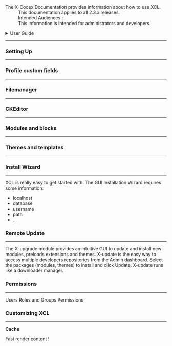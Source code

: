 <dl>
  <dt>The X-Codex Documentation provides information about how to use XCL.</dt>
  <dd><span class="iconify" data-icon="mdi:cube-scan" data-width="18px" data-height="18px"></span> This documentation applies to all 2.3.x releases.</dd>
  <dd><span class="iconify" data-icon="mdi:account-multiple" data-width="18px" data-height="18px"></span> Intended Audiences :</dd>
  <dd>This information is intended for administrators and developers.</dd>
</dl>

<details>
<summary style="cursor: pointer;">User Guide</summary>

- User Guide covers the basics of setting up XCL
- Working with profile custom fields
- Mounting remote file systems in Filemanager
- CKEditor, smart WYSIWYG HTML editor and collaborative rich text editor
- Modules and blocks
- Select default Theme and set of templates.

</details>

-----

### Setting Up
-----

### Profile custom fields
-----

### Filemanager
-----

### CKEditor
-----

### Modules and blocks
-----

### Themes and templates
-----

### Install Wizard
-----
XCL is really easy to get started with. The GUI Installation Wizard requires some information:

+ localhost
+ database
+ username
+ path
+ ...

### Remote Update
-----
The X-upgrade module provides an intuitive GUI to update and install new modules, preloads extensions and themes. X-update is the easy way to access multiple developers repositories from the Admin dashboard. Select the packages (modules, themes) to install and click Update. X-update runs like a downloader manager.

### Permissions
-----
Users Roles and Groups Permissions

### Customizing XCL
-----

**Cache**

Fast render content !
